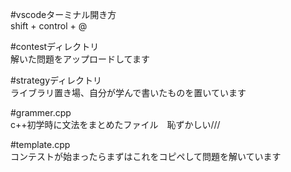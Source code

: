 #vscodeターミナル開き方  
shift + control + @


#contestディレクトリ  
解いた問題をアップロードしてます

#strategyディレクトリ  
ライブラリ置き場、自分が学んで書いたものを置いています

#grammer.cpp  
c++初学時に文法をまとめたファイル　恥ずかしい///

#template.cpp  
コンテストが始まったらまずはこれをコピペして問題を解いています